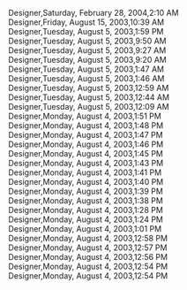 ﻿Designer,Saturday, February 28, 2004,2:10 AM  Designer,Friday, August 15, 2003,10:39 AM  Designer,Tuesday, August 5, 2003,1:59 PM  Designer,Tuesday, August 5, 2003,9:50 AM  Designer,Tuesday, August 5, 2003,9:27 AM  Designer,Tuesday, August 5, 2003,9:20 AM  Designer,Tuesday, August 5, 2003,1:47 AM  Designer,Tuesday, August 5, 2003,1:46 AM  Designer,Tuesday, August 5, 2003,12:59 AM  Designer,Tuesday, August 5, 2003,12:44 AM  Designer,Tuesday, August 5, 2003,12:09 AM  Designer,Monday, August 4, 2003,1:51 PM  Designer,Monday, August 4, 2003,1:48 PM  Designer,Monday, August 4, 2003,1:47 PM  Designer,Monday, August 4, 2003,1:46 PM  Designer,Monday, August 4, 2003,1:45 PM  Designer,Monday, August 4, 2003,1:43 PM  Designer,Monday, August 4, 2003,1:41 PM  Designer,Monday, August 4, 2003,1:40 PM  Designer,Monday, August 4, 2003,1:39 PM  Designer,Monday, August 4, 2003,1:38 PM  Designer,Monday, August 4, 2003,1:28 PM  Designer,Monday, August 4, 2003,1:24 PM  Designer,Monday, August 4, 2003,1:01 PM  Designer,Monday, August 4, 2003,12:58 PM  Designer,Monday, August 4, 2003,12:57 PM  Designer,Monday, August 4, 2003,12:56 PM  Designer,Monday, August 4, 2003,12:54 PM  Designer,Monday, August 4, 2003,12:54 PM